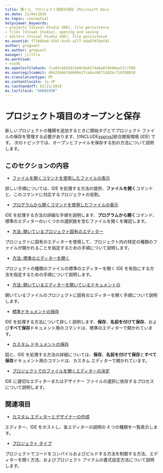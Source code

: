 ```yaml
---
title: 開くと、プロジェクト項目の保存 |Microsoft Docs
ms.date: 11/04/2016
ms.topic: conceptual
helpviewer_keywords:
- projects [Visual Studio SDK], file persistence
- files [Visual Studio], opening and saving
- editors [Visual Studio SDK], file persistence
ms.assetid: f71898ad-335f-4c43-a177-4da87078afd1
author: gregvanl
ms.author: gregvanl
manager: jillfra
ms.workload:
- vssdk
ms.openlocfilehash: 7ca83cb6d2913e0c0a91f4a6e874640ae57c7708
ms.sourcegitcommit: d0425b6b7d4b99e17ca6ac0671282bc718f80910
ms.translationtype: MT
ms.contentlocale: ja-JP
ms.lasthandoff: 02/21/2019
ms.locfileid: "56602430"
---
```

# <a name="opening-and-saving-project-items"></a>プロジェクト項目のオープンと保存
新しいプロジェクトの種類を追加するときに開始タグとでプロジェクト ファイルの保存を管理する必要があります、[!INCLUDE[vsprvs](../../code-quality/includes/vsprvs_md.md)]統合開発環境 (IDE) です。 次のトピックでは、オープンとファイルを保存する別の方法について説明します。

## <a name="in-this-section"></a>このセクションの内容
- [ファイルを開くコマンドを使用したファイルの表示](../../extensibility/internals/displaying-files-by-using-the-open-file-command.md)

 詳しい手順については、IDE を処理する方法の提供、**ファイルを開く**コマンドと、このコマンドに対応するプロジェクトの役割。

- [プログラムから開くコマンドを使用したファイルの表示](../../extensibility/internals/displaying-files-by-using-the-open-with-command.md)

 IDE を処理する方法の詳細な手順を説明します、**プログラムから開く**コマンド、標準のエディターのいくつかの選択肢を含むファイルを開くを確認します。

- [方法: 開いているプロジェクト固有のエディター](../../extensibility/how-to-open-project-specific-editors.md)

 プロジェクトに固有のエディターを使用して、プロジェクト内の特定の種類のファイルが開かれることを指定するための手順について説明します。

- [方法: 標準のエディターを開く](../../extensibility/how-to-open-standard-editors.md)

 プロジェクトの種類のファイルの標準のエディターを開く IDE を有効にする方法を指定するための手順について説明します。

- [方法: 開いているエディターを開いているドキュメントの](../../extensibility/how-to-open-editors-for-open-documents.md)

 開いているファイルのプロジェクトに固有のエディターを開く手順について説明します。

- [標準ドキュメントの保存](../../extensibility/internals/saving-a-standard-document.md)

 IDE を処理する方法について詳しく説明します、**保存**、**名前を付けて保存**、および**すべて保存**ドキュメント用のコマンドは、標準のエディターで開かれています。

- [カスタム ドキュメントの保存](../../extensibility/internals/saving-a-custom-document.md)

 図と、IDE を処理する方法の詳細については、**保存**、**名前を付けて保存**と**すべて保存**ドキュメント用のコマンドは、カスタム エディターで開かれています。

- [プロジェクトでのファイルを開くエディターの決定](../../extensibility/internals/determining-which-editor-opens-a-file-in-a-project.md)

 IDE に適切なエディターまたはデザイナー ファイルの選択に依存するプロセスについて説明します。

## <a name="related-sections"></a>関連項目
- [カスタム エディターとデザイナーの作成](../../extensibility/creating-custom-editors-and-designers.md)

 エディター、IDE をホストし、各エディターの説明の 4 つの種類を一覧表示します。

- [プロジェクト タイプ](../../extensibility/internals/project-types.md)

 プロジェクトでコードをコンパイルおよびビルドする方法を制御する方法、エディターを開く方法、およびプロジェクト アイテムの書式設定方法について説明します。
